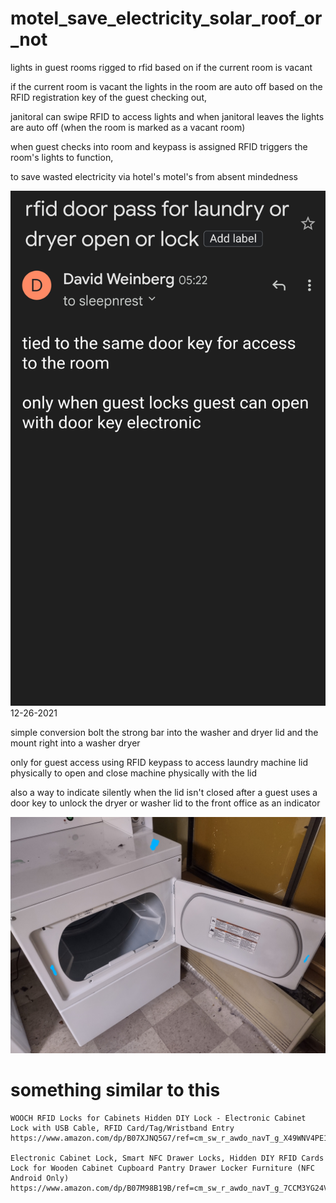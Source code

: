 # motel_save_electricity_solar_roof_or_not

lights in guest rooms rigged to rfid based on if the current room is vacant 

if the current room is vacant the lights in the room are auto off based on the RFID registration key of the guest checking out,

janitoral can swipe RFID to access lights and when janitoral leaves the lights are auto off (when the room is marked as a vacant room)

when guest checks into room and keypass is assigned RFID triggers the room's lights to function,



to save wasted electricity via hotel's motel's from absent mindedness


![s1](https://raw.githubusercontent.com/c4pt000/motel_save_electricity_solar_roof_or_not/main/Screenshot_20211202-052358-833~2.png)
12-26-2021

simple conversion bolt the strong bar into the washer and dryer lid and the mount right into a washer dryer

only for guest access using RFID keypass to access laundry machine lid physically to open and close machine physically with the lid

also a way to indicate silently when the lid isn't closed after a guest uses a door key to unlock the dryer or washer lid to the front office as an indicator

![emdryer](https://raw.githubusercontent.com/c4pt000/motel_save_electricity_solar_roof_or_not/main/0_IMG_20211228_191510309_HDR~3.jpg)

# something similar to this
```
WOOCH RFID Locks for Cabinets Hidden DIY Lock - Electronic Cabinet Lock with USB Cable, RFID Card/Tag/Wristband Entry https://www.amazon.com/dp/B07XJNQ5G7/ref=cm_sw_r_awdo_navT_g_X49WNV4PE1N75981QRB6

Electronic Cabinet Lock, Smart NFC Drawer Locks, Hidden DIY RFID Cards Lock for Wooden Cabinet Cupboard Pantry Drawer Locker Furniture (NFC Android Only) https://www.amazon.com/dp/B07M98B19B/ref=cm_sw_r_awdo_navT_g_7CCM3YG24VDF0G4TBS2T
```
